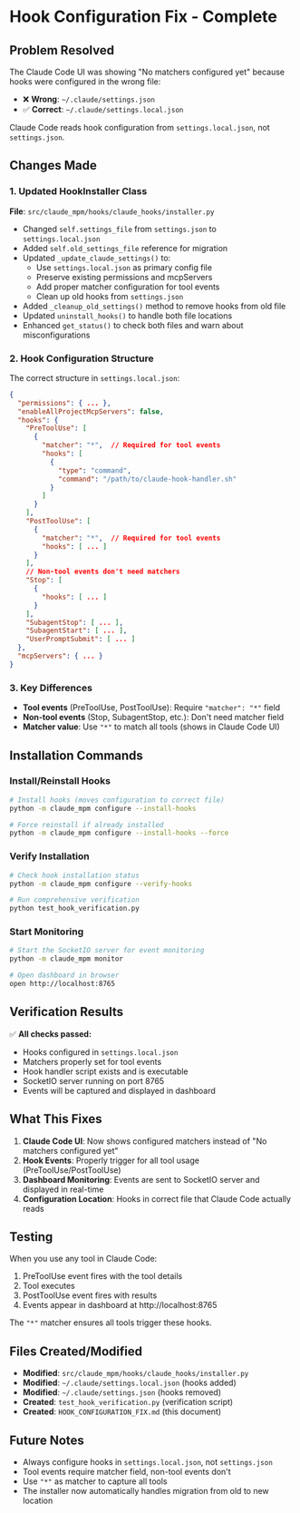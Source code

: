# Hook Configuration Fix - Complete

## Problem Resolved
The Claude Code UI was showing "No matchers configured yet" because hooks were configured in the wrong file:
- ❌ **Wrong**: `~/.claude/settings.json` 
- ✅ **Correct**: `~/.claude/settings.local.json`

Claude Code reads hook configuration from `settings.local.json`, not `settings.json`.

## Changes Made

### 1. Updated HookInstaller Class
**File**: `src/claude_mpm/hooks/claude_hooks/installer.py`

- Changed `self.settings_file` from `settings.json` to `settings.local.json`
- Added `self.old_settings_file` reference for migration
- Updated `_update_claude_settings()` to:
  - Use `settings.local.json` as primary config file
  - Preserve existing permissions and mcpServers
  - Add proper matcher configuration for tool events
  - Clean up old hooks from `settings.json`
- Added `_cleanup_old_settings()` method to remove hooks from old file
- Updated `uninstall_hooks()` to handle both file locations
- Enhanced `get_status()` to check both files and warn about misconfigurations

### 2. Hook Configuration Structure
The correct structure in `settings.local.json`:

```json
{
  "permissions": { ... },
  "enableAllProjectMcpServers": false,
  "hooks": {
    "PreToolUse": [
      {
        "matcher": "*",  // Required for tool events
        "hooks": [
          {
            "type": "command",
            "command": "/path/to/claude-hook-handler.sh"
          }
        ]
      }
    ],
    "PostToolUse": [
      {
        "matcher": "*",  // Required for tool events
        "hooks": [ ... ]
      }
    ],
    // Non-tool events don't need matchers
    "Stop": [
      {
        "hooks": [ ... ]
      }
    ],
    "SubagentStop": [ ... ],
    "SubagentStart": [ ... ],
    "UserPromptSubmit": [ ... ]
  },
  "mcpServers": { ... }
}
```

### 3. Key Differences
- **Tool events** (PreToolUse, PostToolUse): Require `"matcher": "*"` field
- **Non-tool events** (Stop, SubagentStop, etc.): Don't need matcher field
- **Matcher value**: Use `"*"` to match all tools (shows in Claude Code UI)

## Installation Commands

### Install/Reinstall Hooks
```bash
# Install hooks (moves configuration to correct file)
python -m claude_mpm configure --install-hooks

# Force reinstall if already installed
python -m claude_mpm configure --install-hooks --force
```

### Verify Installation
```bash
# Check hook installation status
python -m claude_mpm configure --verify-hooks

# Run comprehensive verification
python test_hook_verification.py
```

### Start Monitoring
```bash
# Start the SocketIO server for event monitoring
python -m claude_mpm monitor

# Open dashboard in browser
open http://localhost:8765
```

## Verification Results

✅ **All checks passed:**
- Hooks configured in `settings.local.json`
- Matchers properly set for tool events
- Hook handler script exists and is executable
- SocketIO server running on port 8765
- Events will be captured and displayed in dashboard

## What This Fixes

1. **Claude Code UI**: Now shows configured matchers instead of "No matchers configured yet"
2. **Hook Events**: Properly trigger for all tool usage (PreToolUse/PostToolUse)
3. **Dashboard Monitoring**: Events are sent to SocketIO server and displayed in real-time
4. **Configuration Location**: Hooks in correct file that Claude Code actually reads

## Testing

When you use any tool in Claude Code:
1. PreToolUse event fires with the tool details
2. Tool executes
3. PostToolUse event fires with results
4. Events appear in dashboard at http://localhost:8765

The `"*"` matcher ensures all tools trigger these hooks.

## Files Created/Modified

- **Modified**: `src/claude_mpm/hooks/claude_hooks/installer.py`
- **Modified**: `~/.claude/settings.local.json` (hooks added)
- **Modified**: `~/.claude/settings.json` (hooks removed)
- **Created**: `test_hook_verification.py` (verification script)
- **Created**: `HOOK_CONFIGURATION_FIX.md` (this document)

## Future Notes

- Always configure hooks in `settings.local.json`, not `settings.json`
- Tool events require matcher field, non-tool events don't
- Use `"*"` as matcher to capture all tools
- The installer now automatically handles migration from old to new location